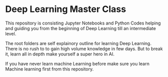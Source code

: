 # Deep Learning Master Class
This repository is consisting Jupyter Notebooks and Python Codes helping and guiding you from the beginning of Deep Learning till an intermediate level.

The root folders are self explainory outline for learning Deep Learning. There is no rush to to gain high volume knowledge in few days. But to break it, learn all in depth make yourself a super hero in AI.

If you have never learn machine Learning before make sure you learn Machine learning first from this repository. 
